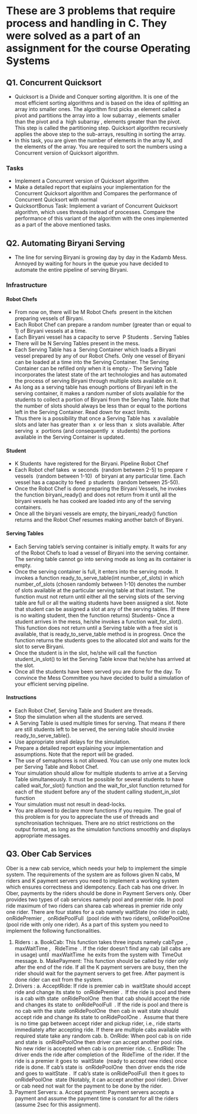 # These are 3 problems that require process and handling in C. They were solved as a part of an assignment for the course Operating Systems

## Q1. Concurrent Quicksort

- Quicksort is a Divide and Conquer sorting algorithm. It is one of the most efficient
sorting algorithms and is based on the idea of splitting an array into smaller ones.
The algorithm first picks an element called a pivot and partitions the array into a ​ low
subarray​ , elements smaller than the pivot and a ​ high subarray​ , elements greater
than the pivot. This step is called the partitioning step.
Quicksort algorithm recursively applies the above step to the sub-arrays, resulting in
sorting the array.
- In this task, you are given the number of elements in the array N, and the elements
of the array. You are required to sort the numbers using a Concurrent version of
Quicksort algorithm.

### Tasks

- Implement a Concurrent version of Quicksort algorithm
- Make a detailed report that explains your implementation for the Concurrent Quicksort algorithm and Compares the performance of Concurrent Quicksort with normal
- QuicksortBonus Task: Implement a variant of Concurrent Quicksort algorithm, which uses threads instead of processes. Compare the performance of this variant of the algorithm with the ones implemented as a part of the above mentioned tasks.

## Q2. Automating Biryani Serving

- The line for serving Biryani is growing day by day in the Kadamb Mess. Annoyed by
waiting for hours in the queue you have decided to automate the entire pipeline of
serving Biryani.

### Infrastructure

#### Robot Chefs

- From now on, there will be​ M Robot Chefs ​ present in the kitchen preparing
vessels of Biryani.
- Each Robot Chef can prepare a random number (greater than or equal to 1)
of Biryani vessels at a time.
- Each Biryani vessel has a capacity to serve ​ P Students​ .
Serving Tables
- There will be​ N Serving Tables​ present in the mess.
- Each Serving Table has a ​ Serving Container​ which loads a Biryani vessel
prepared by any of our Robot Chefs. Only one vessel of Biryani can be loaded
at a time into the Serving Container. The Serving Container can be refilled
only when it is empty.- The Serving Table incorporates the latest state of the art technologies and
has automated the process of serving Biryani through multiple slots available
on it.
- As long as a serving table has enough portions of Biryani left in the serving
container, it makes a random number of slots available for the students to
collect a portion of Biryani from the Serving Table. Note that the number of
slots should always be less than or equal to the portions left in the Serving
Container. Read down for exact limits.
- Thus there is a possibility that once a Serving Table has ​ x ​ available slots and
later has greater than ​ x ​ or less than ​ x ​ slots available. After serving ​ x ​ portions
(and consequently ​ x ​ students) the portions available in the Serving Container
is updated.

#### Student

- K Students ​ have registered for the Biryani.
Pipeline
Robot Chef
- Each Robot chef takes ​ w seconds ​ (random between 2-5) to prepare ​ r
vessels ​ (random between 1-10)​ ​ of biryani at any particular time. Each vessel
has a capacity to feed ​ p students ​ (random between 25-50).
- Once the Robot Chef is done preparing the Biryani Vessels, he invokes the
function biryani_ready() and does not return from it until all the biryani vessels
he has cooked are loaded into any of the serving containers.
- Once all the biryani vessels are empty, the biryani_ready() function returns
and the Robot Chef resumes making another batch of Biryani.

#### Serving Tables

- Each Serving table’s serving container is initially empty. It waits for any of the
Robot Chefs to load a vessel of Biryani into the serving container. The serving
table cannot go into serving mode as long as its container is empty.
- Once the serving container is full, it enters into the serving mode. It invokes a
function ready_to_serve_table(int number_of_slots) in which number_of_slots
(chosen randomly between 1-10) denotes the number of slots available at the
particular serving table at that instant. The function must not return until either
all the serving slots of the serving table are full or all the waiting students have
been assigned a slot. Note that student can be assigned a slot at any of the
serving tables. (If there is no waiting student, then the function returns)
Students- Once a student arrives in the mess, he/she invokes a function wait_for_slot().
This function does not return until a Serving table with a free slot is available,
that is ready_to_serve_table method is in progress. Once the function returns
the students goes to the allocated slot and waits for the slot to serve Biryani.
- Once the student is in the slot, he/she will call the function student_in_slot() to
let the Serving Table know that he/she has arrived at the slot.
- Once all the students have been served you are done for the day.
To convince the Mess Committee you have decided to build a simulation of your
efficient serving pipeline.

#### Instructions

- Each Robot Chef, Serving Table and Student are threads.
- Stop the simulation when all the students are served.
- A Serving Table is used multiple times for serving. That means if there are still
students left to be served, the serving table should invoke
ready_to_serve_table().
- Use appropriate small delays for the simulation.
- Prepare a detailed report explaining your implementation and assumptions.
Note that the report will be graded.
- The use of semaphores is not allowed. You can use only one mutex lock per
Serving Table and Robot Chef.
- Your simulation should allow for multiple students to arrive at a Serving Table
simultaneously. It must be possible for several students to have called
wait_for_slot() function and the wait_for_slot function returned for each of the
student before any of the student calling student_in_slot function
- Your simulation must not result in dead-locks.
- You are allowed to declare more functions if you require.
The goal of this problem is for you to appreciate the use of threads and
synchronisation techniques. There are no strict restrictions on the output format, as
long as the simulation functions smoothly and displays appropriate messages.

## Q3. Ober Cab Services

Ober is a new cab service, which needs your help to implement the simple system. The requirements of the system are as follows given N cabs, M riders and K payment servers you need to implement a working system which ensures correctness and idempotency. Each cab has one driver. In Ober, payments by the riders should be done in Payment Servers only. Ober provides two types of cab services namely pool and premier ride. In pool ride maximum of two riders can sharea cab whereas in premier ride only one rider. There are four states for a cab namely waitState ​(no rider in cab), ​ onRidePremier​ , ​ onRidePoolFull ​ (pool ride with two riders), ​onRidePoolOne​ (pool ride with only one rider).
As a part of this system you need to implement the following functionalities.

1. Riders​ :
a. BookCab: This function takes three inputs namely ​ cabType ​ ,
maxWaitTime , ​ ​ RideTime ​ . If the rider doesn’t find any cab (all cabs are
in usage) until ​ maxWaitTime ​ he exits from the system with ​ TimeOut
message.
b. MakePayment: This function should be called by rider only after the
end of the ride. If all the K payment servers are busy, then the rider
should wait for the payment servers to get free. After payment is done
rider can exit from the system.
2. Drivers​ :
a. AcceptRide: If ride is premier cab in ​ waitState ​ should accept ride and
change its state to ​ onRidePremier . ​ If the ride is pool and there is a cab
with state ​ onRidePoolOne ​ then that cab should accept the ride and
changes its state to ​ onRidePoolFull ​ . If the ride is pool and there is no
cab with the state ​ onRidePoolOne ​ then cab in wait state should accept
ride and change its state to ​ onRidePoolOne . ​ Assume that there is no
time gap between accept rider and pickup rider, i.e., ride starts
immediately after accepting ride. If there are multiple cabs available
with required state take any random cab.
b. OnRide: When pool cab is on ride and state is ​ onRidePoolOne ​ then
driver can accept another pool ride. No new rider is accepted when cab
is on premier ride.
c. EndRide: The driver ends the ride after completion of the ​ RideTime ​ of
the rider. If the ride is a premier it goes to ​ waitState ​ (ready to accept
new rides) once ride is done. If cab’s state is ​ onRidePoolOne ​ then
driver ends the ride and goes to ​ waitState . ​ If cab’s state is
onRidePoolFull ​ then it goes to ​ onRidePoolOne ​ state (Notably, it can
accept another pool rider). Driver or cab need not wait for the payment
to be done by the rider.
3. Payment Servers:
a. Accept payment: Payment servers accepts a payment and assume the
payment time is constant for all the riders (assume 2sec for this
assignment).
